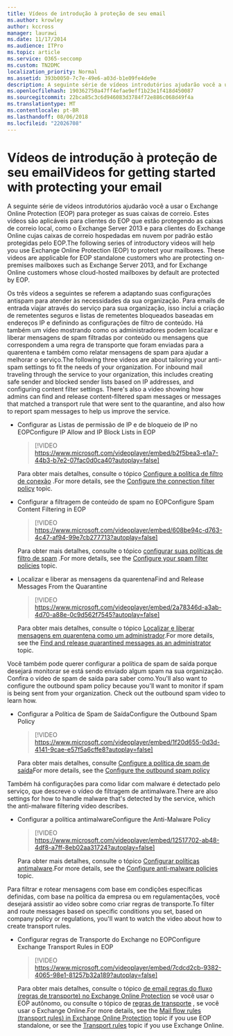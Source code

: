 ```yaml
---
title: Vídeos de introdução à proteção de seu email
ms.author: krowley
author: kccross
manager: laurawi
ms.date: 11/17/2014
ms.audience: ITPro
ms.topic: article
ms.service: O365-seccomp
ms.custom: TN2DMC
localization_priority: Normal
ms.assetid: 393b0050-7c7e-49e6-a03d-b1e09fe4de9e
description: A seguinte série de vídeos introdutórios ajudarão você a usar o Exchange Online Protection (EOP) para proteger as suas caixas de correio. Estes vídeos são aplicáveis para clientes do EOP que estão protegendo as caixas de correio local, como o Exchange Server 2013 e para clientes do Exchange Online cujas caixas de correio hospedadas em nuvem por padrão estão protegidas pelo EOP.
ms.openlocfilehash: 190362750a47ff4efae9eff1b23e1f418d450087
ms.sourcegitcommit: 22bca85c3c6d946083d3784f72e886c068d49f4a
ms.translationtype: MT
ms.contentlocale: pt-BR
ms.lasthandoff: 08/06/2018
ms.locfileid: "22026708"
---
```

# <a name="videos-for-getting-started-with-protecting-your-email"></a><span data-ttu-id="673f7-104">Vídeos de introdução à proteção de seu email</span><span class="sxs-lookup"><span data-stu-id="673f7-104">Videos for getting started with protecting your email</span></span>

<span data-ttu-id="673f7-p102">A seguinte série de vídeos introdutórios ajudarão você a usar o Exchange Online Protection (EOP) para proteger as suas caixas de correio. Estes vídeos são aplicáveis para clientes do EOP que estão protegendo as caixas de correio local, como o Exchange Server 2013 e para clientes do Exchange Online cujas caixas de correio hospedadas em nuvem por padrão estão protegidas pelo EOP.</span><span class="sxs-lookup"><span data-stu-id="673f7-p102">The following series of introductory videos will help you use Exchange Online Protection (EOP) to protect your mailboxes. These videos are applicable for EOP standalone customers who are protecting on-premises mailboxes such as Exchange Server 2013, and for Exchange Online customers whose cloud-hosted mailboxes by default are protected by EOP.</span></span> 
  
<span data-ttu-id="673f7-p103">Os três vídeos a seguintes se referem a adaptando suas configurações antispam para atender às necessidades da sua organização. Para emails de entrada viajar através do serviço para sua organização, isso inclui a criação de remetentes seguros e listas de remetentes bloqueados baseadas em endereços IP e definindo as configurações de filtro de conteúdo. Há também um vídeo mostrando como os administradores podem localizar e liberar mensagens de spam filtradas por conteúdo ou mensagens que correspondem a uma regra de transporte que foram enviadas para a quarentena e também como relatar mensagens de spam para ajudar a melhorar o serviço.</span><span class="sxs-lookup"><span data-stu-id="673f7-p103">The following three videos are about tailoring your anti-spam settings to fit the needs of your organization. For inbound mail traveling through the service to your organization, this includes creating safe sender and blocked sender lists based on IP addresses, and configuring content filter settings. There's also a video showing how admins can find and release content-filtered spam messages or messages that matched a transport rule that were sent to the quarantine, and also how to report spam messages to help us improve the service.</span></span>
  
- <span data-ttu-id="673f7-110">Configurar as Listas de permissão de IP e de bloqueio de IP no EOP</span><span class="sxs-lookup"><span data-stu-id="673f7-110">Configure IP Allow and IP Block Lists in EOP</span></span>
    > [!VIDEO https://www.microsoft.com/videoplayer/embed/b2f5bea3-e1a7-44b3-b7e2-07fac0d0ca40?autoplay=false]
  
    <span data-ttu-id="673f7-111">Para obter mais detalhes, consulte o tópico [Configure a política de filtro de conexão](configure-the-connection-filter-policy.md) .</span><span class="sxs-lookup"><span data-stu-id="673f7-111">For more details, see the [Configure the connection filter policy](configure-the-connection-filter-policy.md) topic.</span></span> 
    
- <span data-ttu-id="673f7-112">Configurar a filtragem de conteúdo de spam no EOP</span><span class="sxs-lookup"><span data-stu-id="673f7-112">Configure Spam Content Filtering in EOP</span></span>
    > [!VIDEO https://www.microsoft.com/videoplayer/embed/608be94c-d763-4c47-af94-99e7cb277713?autoplay=false]
  
    <span data-ttu-id="673f7-113">Para obter mais detalhes, consulte o tópico [configurar suas políticas de filtro de spam](configure-your-spam-filter-policies.md) .</span><span class="sxs-lookup"><span data-stu-id="673f7-113">For more details, see the [Configure your spam filter policies](configure-your-spam-filter-policies.md) topic.</span></span> 
    
- <span data-ttu-id="673f7-114">Localizar e liberar as mensagens da quarentena</span><span class="sxs-lookup"><span data-stu-id="673f7-114">Find and Release Messages From the Quarantine</span></span>
    > [!VIDEO https://www.microsoft.com/videoplayer/embed/2a78346d-a3ab-4d70-a88e-0c9d562f7545?autoplay=false]
  
    <span data-ttu-id="673f7-115">Para obter mais detalhes, consulte o tópico [Localizar e liberar mensagens em quarentena como um administrador](find-and-release-quarantined-messages-as-an-administrator.md).</span><span class="sxs-lookup"><span data-stu-id="673f7-115">For more details, see the [Find and release quarantined messages as an administrator](find-and-release-quarantined-messages-as-an-administrator.md) topic.</span></span> 
    
<span data-ttu-id="673f7-p104">Você também pode querer configurar a política de spam de saída porque desejará monitorar se está sendo enviado algum spam na sua organização. Confira o vídeo de spam de saída para saber como.</span><span class="sxs-lookup"><span data-stu-id="673f7-p104">You'll also want to configure the outbound spam policy because you'll want to monitor if spam is being sent from your organization. Check out the outbound spam video to learn how.</span></span>
  
- <span data-ttu-id="673f7-118">Configurar a Política de Spam de Saída</span><span class="sxs-lookup"><span data-stu-id="673f7-118">Configure the Outbound Spam Policy</span></span>
    > [!VIDEO https://www.microsoft.com/videoplayer/embed/1f20d655-0d3d-4141-9cae-e57f5a6cffe8?autoplay=false]
  
    <span data-ttu-id="673f7-119">Para obter mais detalhes, consulte [Configure a política de spam de saída](configure-the-outbound-spam-policy.md)</span><span class="sxs-lookup"><span data-stu-id="673f7-119">For more details, see the [Configure the outbound spam policy](configure-the-outbound-spam-policy.md)</span></span>
    
<span data-ttu-id="673f7-120">Também há configurações para como lidar com malware é detectado pelo serviço, que descreve o vídeo de filtragem de antimalware.</span><span class="sxs-lookup"><span data-stu-id="673f7-120">There are also settings for how to handle malware that's detected by the service, which the anti-malware filtering video describes.</span></span>
  
- <span data-ttu-id="673f7-121">Configurar a política antimalware</span><span class="sxs-lookup"><span data-stu-id="673f7-121">Configure the Anti-Malware Policy</span></span>
    > [!VIDEO https://www.microsoft.com/videoplayer/embed/12517702-ab48-4df8-a7ff-8eb02aa31724?autoplay=false]
  
    <span data-ttu-id="673f7-122">Para obter mais detalhes, consulte o tópico [Configurar políticas antimalware](configure-anti-malware-policies.md).</span><span class="sxs-lookup"><span data-stu-id="673f7-122">For more details, see the [Configure anti-malware policies](configure-anti-malware-policies.md) topic.</span></span> 
    
<span data-ttu-id="673f7-123">Para filtrar e rotear mensagens com base em condições específicas definidas, com base na política da empresa ou em regulamentações, você desejará assistir ao vídeo sobre como criar regras de transporte.</span><span class="sxs-lookup"><span data-stu-id="673f7-123">To filter and route messages based on specific conditions you set, based on company policy or regulations, you'll want to watch the video about how to create transport rules.</span></span>
  
- <span data-ttu-id="673f7-124">Configurar regras de Transporte do Exchange no EOP</span><span class="sxs-lookup"><span data-stu-id="673f7-124">Configure Exchange Transport Rules in EOP</span></span>
    > [!VIDEO https://www.microsoft.com/videoplayer/embed/7cdcd2cb-9382-4065-98e1-81257b32a189?autoplay=false]
  
    <span data-ttu-id="673f7-125">Para obter mais detalhes, consulte o tópico [de email regras do fluxo (regras de transporte) no Exchange Online Protection](eop/mail-flow-rules-transport-rules-0.md) se você usar o EOP autônomo, ou consulte o tópico de [regras de transporte](http://technet.microsoft.com/library/743bd525-0ca2-426d-b76c-b4a052bc8886.aspx) , se você usar o Exchange Online.</span><span class="sxs-lookup"><span data-stu-id="673f7-125">For more details, see the [Mail flow rules (transport rules) in Exchange Online Protection](eop/mail-flow-rules-transport-rules-0.md) topic if you use EOP standalone, or see the [Transport rules](http://technet.microsoft.com/library/743bd525-0ca2-426d-b76c-b4a052bc8886.aspx) topic if you use Exchange Online.</span></span> 
    

